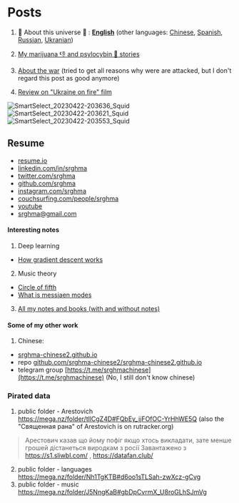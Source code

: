# Posts

1. 🔴 About this universe 🔴 : [**English**](https://srghma.github.io/universe) (other languages: [Chinese](https://srghma-github-io.translate.goog/posts/universe?_x_tr_sl=auto&_x_tr_tl=zh-CN&_x_tr_hl=en&_x_tr_pto=wapp), [Spanish](https://srghma-github-io.translate.goog/posts/universe?_x_tr_sl=auto&_x_tr_tl=es&_x_tr_hl=en&_x_tr_pto=wapp), [Russian](https://srghma-github-io.translate.goog/posts/universe?_x_tr_sl=auto&_x_tr_tl=ru&_x_tr_hl=en&_x_tr_pto=wapp), [Ukranian](https://srghma-github-io.translate.goog/posts/universe?_x_tr_sl=auto&_x_tr_tl=uk&_x_tr_hl=en&_x_tr_pto=wapp))

2. [My marijuana 👎 and psylocybin 🤏 stories](https://srghma.github.io/psilocybin)

3. [About the war](https://srghma.github.io/war) (tried to get all reasons why were are attacked, but I don't regard this post as good anymore)

4. [Review on "Ukraine on fire" film](https://srghma.github.io/ukraine-on-fire)

![SmartSelect_20230422-203636_Squid](https://user-images.githubusercontent.com/7573215/233801128-8956f4d2-4677-4bce-a4fe-2d6965579f8a.jpg)
![SmartSelect_20230422-203621_Squid](https://user-images.githubusercontent.com/7573215/233801131-2ff79f37-12a3-417d-950f-bdb168bbd1c1.jpg)
![SmartSelect_20230422-203553_Squid](https://user-images.githubusercontent.com/7573215/233801133-54c1fe55-0329-4779-bf87-05d11e380f0f.jpg)

## Resume

- [resume.io](https://resume.io/r/gIIVYqKmf)
- [linkedin.com/in/srghma](https://www.linkedin.com/in/srghma/)
- [twitter.com/srghma](https://twitter.com/srghma)
- [github.com/srghma](https://github.com/srghma)
- [instagram.com/srghma](https://instagram.com/srghma)
- [couchsurfing.com/people/srghma](https://www.couchsurfing.com/people/srghma)
- [youtube](https://m.youtube.com/channel/UCeXBynq0xehRgm5ECkr9p2A)
- [srghma@gmail.com](mailto:srghma@gmail.com)

#### Interesting notes

1. Deep learning
  - [How gradient descent works](https://drive.google.com/file/d/1FnQHjw-vt09uQuk36uQReiS5a72hr6ae/view?usp=sharing)
2. Music theory
  - [Circle of fifth](https://drive.google.com/file/d/1jGN2_w7B6-J-iy_kd_k2yMyTkqhnpxfd/view?usp=sharing)
  - [What is messiaen modes](https://drive.google.com/file/d/1j8ejOJb0XeB_UPhBockxhGeHObnP4OIz/view?usp=sharing)
3. [All my notes and books (with and without notes)](https://drive.google.com/drive/folders/19N_sjpt1kCzW9cgJItEoZgfgm6YOOJtn?usp=sharing)

#### Some of my other work

1. Chinese:
  - [srghma-chinese2.github.io](https://srghma-chinese2.github.io)
  - repo [github.com/srghma-chinese2/srghma-chinese2.github.io](https://github.com/srghma-chinese2/srghma-chinese2.github.io)
  - telegram group [https://t.me/srghmachinese](https://t.me/srghmachinese) (No, I still don't know chinese)

### Pirated data

1. public folder - Arestovich https://mega.nz/folder/tllCgZ4D#FQbEy_jjFOfOC-YrHhWE5Q (also the "Священная рана" of Arestovich is on rutracker.org)

> Арестович казав що йому пофіг якщо хтось викладати, зате менше грошей дістанеться виродкам з росії
> Завантажено з https://s1.sliwbl.com/ , https://datafan.club/

2. public folder - languages https://mega.nz/folder/Nh1TgKTB#d6oo1sTLSah-zwXcz-gCvg
3. public folder - music https://mega.nz/folder/J5NngKaB#gbDpCvrmX_U8roGLhSJmVg
